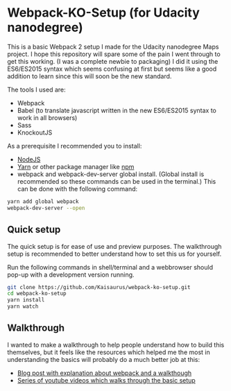 # Webpack-KO-Setup (for Udacity nanodegree)

This is a basic Webpack 2 setup I made for the Udacity nanodegree Maps project. I hope this repository will spare some of the pain I went through to get this working. (I was a complete newbie to packaging)
I did it using the ES6/ES2015 syntax which seems confusing at first but seems like a good addition to learn since this will soon be the new standard.

The tools I used are:
- Webpack 
- Babel (to translate javascript written in the new ES6/ES2015 syntax to work in all browsers)
- Sass
- KnockoutJS

As a prerequisite I recommended you to install:
- [NodeJS](https://nodejs.org)
- [Yarn](https://yarnpkg.com) or other package manager like [npm](https://www.npmjs.com) 
- webpack and webpack-dev-server global install. (Global install is recommended so these commands can be used in the terminal.) This can be done with the following command:
```sh
yarn add global webpack 
webpack-dev-server --open
```

## Quick setup

The quick setup is for ease of use and preview purposes. The walkthrough setup is recommended to better understand how to set this us for yourself.

Run the following commands in shell/terminal and a webbrowser should pop-up with a development version running.
```sh
git clone https://github.com/Kaisaurus/webpack-ko-setup.git
cd webpack-ko-setup
yarn install
yarn watch
```
## Walkthrough

I wanted to make a walkthrough to help people understand how to build this themselves, but it feels like the resources which helped me the most in understanding the basics will probably do a much better job at this:

- [Blog post with explanation about webpack and a walkthough](https://blog.madewithenvy.com/getting-started-with-webpack-2-ed2b86c68783)
- [Series of youtube videos which walks through the basic setup](https://www.youtube.com/playlist?list=PLnUE-7Cz5mHFU_qrXCxZlk0925nCMYKVS)

<!--
The following steps will allow you to create this setup from scratch.

Create a new directory and initiate yarn. This will create a package.json file which will hold the module specifications for your project.
(-y answers yes to all questions)
```sh
mkdir webpack-ko-test
cd webpack-ko-test
yarn init -y 
```

Create the following folders. The src folder will represent the source folder in which we will write all our code.
```
└── src
    └── html
    └── js
    └── styles
```

Add `webpack` and `webpack-dev-server` as a dev- dependancy. (-D means its a development dependancy not used for production)
```sh
yarn add webpack webpack-devserver -D 
```
Note that this command did the following: 
- create a node_modules folder which will hold the modules you use in your project
- create a yarn.lock file which holds details about versions etc. to make sure someone else who uses your project will have the same module versions as you
- edits your package.json file to add the `"devDependencies"` section.



Now we will create a new file in the root directory called `webpack.config.js`. This file contains the specifications on how webpack will process your project. initially we will 

```json

const path = require('path');

module.exports = {

  entry: {
    app: path.join(__dirname, 'src/js', 'app.js'),
    about: path.join(__dirname, 'src/js', 'about.js'),
  },

  output: {
    path: path.resolve(__dirname, 'dist'),
    filename: '[name].bundle.js',
    publicPath: '/dist',
  },

};

```
-->
